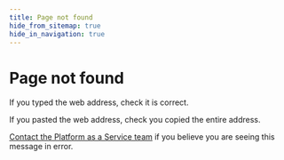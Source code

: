 ```yaml
---
title: Page not found
hide_from_sitemap: true
hide_in_navigation: true
---
```


# Page not found

If you typed the web address, check it is correct.

If you pasted the web address, check you copied the entire address.

[Contact the Platform as a Service team](mailto:gov-uk-paas-support@digital.cabinet-office.gov.uk) if you believe you are seeing this message in error.